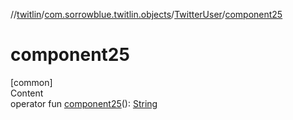 //[twitlin](../../index.md)/[com.sorrowblue.twitlin.objects](../index.md)/[TwitterUser](index.md)/[component25](component25.md)



# component25  
[common]  
Content  
operator fun [component25](component25.md)(): [String](https://kotlinlang.org/api/latest/jvm/stdlib/kotlin/-string/index.html)  



